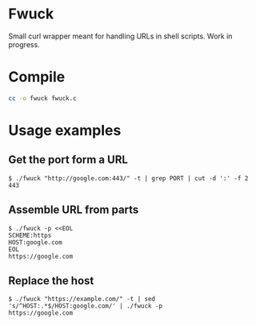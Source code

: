 # Fwuck

Small curl wrapper meant for handling URLs in shell scripts. Work in progress.

# Compile

```bash
cc -o fwuck fwuck.c
```

# Usage examples


## Get the port form a URL
```console
$ ./fwuck "http://google.com:443/" -t | grep PORT | cut -d ':' -f 2
443
```

## Assemble URL from parts
```console
$ ./fwuck -p <<EOL
SCHEME:https
HOST:google.com
EOL
https://google.com
```

## Replace the host
```console
$ ./fwuck "https://example.com/" -t | sed 's/^HOST:.*$/HOST:google.com/' | ./fwuck -p
https://google.com
```

